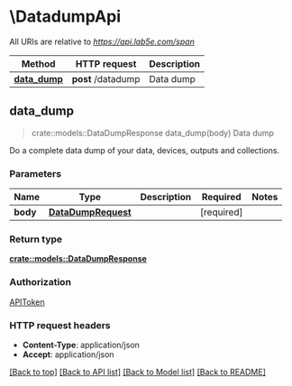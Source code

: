 # \DatadumpApi

All URIs are relative to *https://api.lab5e.com/span*

Method | HTTP request | Description
------------- | ------------- | -------------
[**data_dump**](DatadumpApi.md#data_dump) | **post** /datadump | Data dump



## data_dump

> crate::models::DataDumpResponse data_dump(body)
Data dump

Do a complete data dump of your data, devices, outputs and collections.

### Parameters


Name | Type | Description  | Required | Notes
------------- | ------------- | ------------- | ------------- | -------------
**body** | [**DataDumpRequest**](DataDumpRequest.md) |  | [required] |

### Return type

[**crate::models::DataDumpResponse**](DataDumpResponse.md)

### Authorization

[APIToken](../README.md#APIToken)

### HTTP request headers

- **Content-Type**: application/json
- **Accept**: application/json

[[Back to top]](#) [[Back to API list]](../README.md#documentation-for-api-endpoints) [[Back to Model list]](../README.md#documentation-for-models) [[Back to README]](../README.md)

